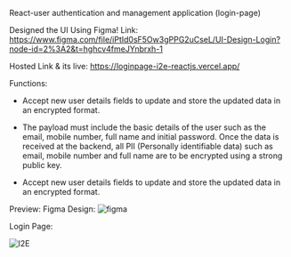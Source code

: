 React-user authentication and management application (login-page)

Designed the UI Using Figma!
Link: https://www.figma.com/file/iPtId0sF5Ow3gPPG2uCseL/UI-Design-Login?node-id=2%3A2&t=hghcv4fmeJYnbrxh-1

Hosted Link & its live: https://loginpage-i2e-reactjs.vercel.app/

Functions:
* Accept new user details fields to update and store the updated data in an encrypted format.

* The payload must include the basic details of the user such as the email, mobile number, full name and initial password. Once the data is received at the backend, all PII (Personally identifiable data) such as email, mobile number and full name are to be encrypted using a strong public key.

* Accept new user details fields to update and store the updated data in an encrypted format.

Preview: 
Figma Design:
![figma](https://user-images.githubusercontent.com/109410990/232479552-81348c7b-9e4a-43d6-9f9e-c8c9e2569e77.png)

Login Page:

![I2E](https://user-images.githubusercontent.com/109410990/232479661-d861469c-1d77-4199-ad57-bf1a11c6ff34.png)

